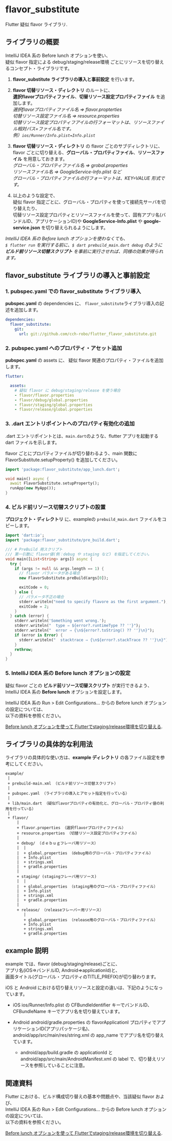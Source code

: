# flavor_substitute

Flutter 疑似 flavor ライブラリ.


## ライブラリの概要

IntelliJ IDEA 系の Before lunch オプションを使い、  
疑似 flavor 指定による debug/staging/release環境 ごとにリソースを切り替えるコンセプト・ライブラリです。

1. **flavor_substitute ライブラリの導入と事前設定** を行います。

1. **flavor 切替リソース・ディレクトリ** のルートに、  
**選択flavorプロパティファイル**、**切替リソース設定プロパティファイル** を追加します。  
*選択flavorプロパティファイル名 ⇒ flavor.propterties  
切替リソース設定ファイル名 ⇒ resource.properties  
切替リソース設定プロパティフアイルの行フォーマットは、リソースファイル相対パス=ファイル名です。  
例）`ios/Runner/Info.plist=Info.plist`*

1. **flavor 切替リソース・ディレクトリ** の flavor ごとのサブディレクトリに、  
flavor ごとに切り替える、**グローバル・プロパティファイル**、**リソースファイル** を用意しておきます。  
*グローバル・プロパティファイル名 ⇒ grobal.properties  
リソースファイル名 ⇒ GoogleService-Info.plist など  
グローバル・プロパティファイルの行フォーマットは、KEY=VALUE 形式です。*

1. 以上のような設定で、  
疑似 flavor 指定ごとに、グローバル・プロパティを使って接続先サーバを切り替えたり、  
切替リソース設定プロパティとリソースファイルを使って、固有アプリ名(バンドルID、アプリケーションID)や **GoogleService-Info.plist** や **google-service.json** を切り替えられるようにします。


*IntelliJ IDEA 系の Before lunch オプションを使わなくても、  
`$ flutter run` を実行する前に、`$ dart prebuild_main.dart debug` のように  
**ビルド前リソース切替スクリプト** を事前に実行させれば、同様の効果が得られます。*



## flavor_substitute ライブラリの導入と事前設定

### 1. **pubspec.yaml** での **flavor_substitute** ライブラリ導入

**pubspec.yaml** の dependencies に、
`flavor_substitute`ライブラリ導入の記述を追加します。

```yaml
dependencies:
  flavor_substitute:
    git:
      url: git://github.com/cch-robo/flutter_flavor_substitute.git
```


### 2. **pubspec.yaml** へのプロパティ・アセット追加

**pubspec.yaml** の assets に、
疑似 flavor 関連のプロパティ・ファイルを追加します。

```yaml
flutter:

  assets:
    # 疑似 flavor に debug/staging/release を使う場合
    - flavor/flavor.properties
    - flavor/debug/global.properties
    - flavor/staging/global.properties
    - flavor/release/global.properties
```


### 3. .dart エントリポイントへのプロパティ有効化の追加

.dart エントリポイントとは、`main.dart`のような、flutter アプリを起動する dart ファイルを示します。

flavor ごとにプロパティファイルが切り替わるよう、main 関数に FlavorSubstitute.setupProperty() を追加してください。


```dart
import 'package:flavor_substitute/app_lunch.dart';

void main() async {
  await FlavorSubstitute.setupProperty();
  runApp(new MyApp());
}
```


### 4. ビルド前リソース切替スクリプトの設置

**プロジェクト・ディレクトリ** に、exampleの `prebuild_main.dart` ファイルをコピーします。

```dart
import 'dart:io';
import 'package:flavor_substitute/pre_build.dart';

/// # PreBuild 用スクリプト
/// 第一引数に flavor値(例：debug や staging など) を指定してください。
void main([List<String> args]) async {
  try {
    if (args != null && args.length == 1) {
      // flavor パラメータがある場合
      new FlavorSubstitute.preBuild(args[0]);

      exitCode = 0;
    } else {
      // パラメータ不正の場合
      stderr.writeln("need to specify flavore as the first argument.");
      exitCode = 2;
    }
  } catch (error) {
    stderr.writeln('Something went wrong.');
    stderr.writeln("  type ⇒ ${error?.runtimeType ?? ''}");
    stderr.writeln("  error ⇒ {\n${error?.toString() ?? ''}\n}");
    if (error is Error) {
      stderr.writeln("  stacktrace ⇒ {\n${error?.stackTrace ?? ''}\n}");
    }
    rethrow;
  }
}
```


### 5. IntelliJ IDEA 系の Before lunch オプションの設定

疑似 flavor ごとの **ビルド前リソース切替スクリプト** が実行できるよう、  
IntelliJ IDEA 系の **Before lunch** オプションを設定します。

IntelliJ IDEA 系の Run > Edit Configurations... からの Before lunch オプションの設定については、  
以下の資料を参照ください。

[Before lunch オプションを使って Flutterでstaging/release環境を切り替える](https://drive.google.com/open?id=18y34btiLo8HUXDcn7Z3UufXqvNElFYPlZ9Cou1kFnCs).



## ライブラリの具体的な利用法

ライブラリの具体的な使い方は、**example ディレクトリ** の各ファイル設定を参考にしてください。
```
example/
 |
 + prebuild-main.xml （ビルド前リソース切替スクリプト）
 |
 + pubspec.yaml （ライブラリの導入とアセット指定を行っている）
 |
 + lib/main.dart （疑似flavorプロパティの有効化と、グローバル・プロパティ値の利用を行っている）
 |
 + flavor/
     |
     + flavor.properties （選択flavorプロパティファイル）
     + resource.properties （切替リソース設定プロパティファイル）
     |
     + debug/ （ｄｅｂｕｇフレーバ用リソース）
     |  |
     |  + global.properties （debug用のグローバル・プロパティファイル）
     |  + Info.plist
     |  + strings.xml
     |  + gradle.properties
     |
     + staging/ (stagingフレーバ用リソース)
     |  |
     |  + global.properties （staging用のグローバル・プロパティファイル）
     |  + Info.plist
     |  + strings.xml
     |  + gradle.properties
     |
     + release/ （releaseフレーバー用リソース）
        |
        + global.properties （release用のグローバル・プロパティファイル）
        + Info.plist
        + strings.xml
        + gradle.properties
```

## example 説明

example では、flavor (debug/staging/release)ごとに、  
アプリ名(iOS⇒バンドルID, Android⇒applicationId)と、  
画面タイトル(グローバル・プロパティのTITLE_PREFIX)が切り替わります。

iOS と Android における切り替えリソースと設定の違いは、下記のようになっています。

* iOS
ios/Runner/Info.plist の CFBundleIdentifier キーでバンドルID、CFBundleName キーでアプリ名を切り替えています。

* Android
android/gradle.properties の flavorApplicationI プロパティでアプリケーションID(アプリパッケージ名)、
android/app/src/main/res/string.xml の app_name でアプリ名を切り替えています。
  * android/app/build.gradle の applicationId と android/app/src/main/AndroidManifest.xml の label で、切り替えリソースを参照していることに注意。



## 関連資料

Flutter における、ビルド構成切り替えの基本や問題点や、当該疑似 flavor および、  
IntelliJ IDEA 系の Run > Edit Configurations... からの Before lunch オプションの設定については、  
以下の資料を参照ください。

[Before lunch オプションを使って Flutterでstaging/release環境を切り替える](https://drive.google.com/open?id=18y34btiLo8HUXDcn7Z3UufXqvNElFYPlZ9Cou1kFnCs).
